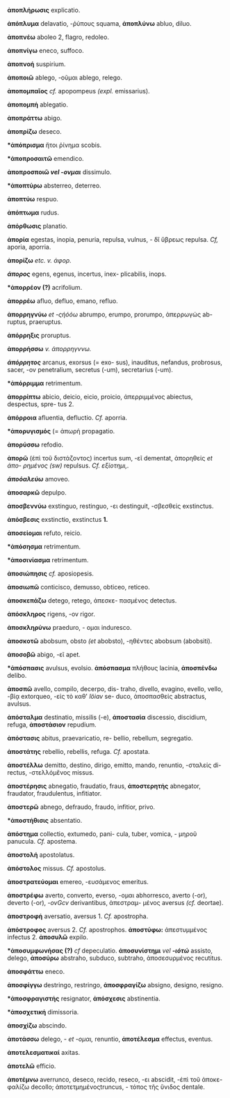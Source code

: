 **ἀποπλήρωσις** explicatio.

**ἀπόπλυμα** delavatio, -ῥύπους squama, **ἀποπλύνω** abluo, diluo.

**ἀποπνέω** aboleo 2, flagro, redoleo.

**ἀποπνίγω** eneco, suffoco.

**ἀποπνοή** suspirium.

**ἀποποιῶ** ablego, -οῦμαι ablego, relego.

**ἀποπομπαῖος** *cf.* apopompeus *(expl.* emissarius).

**ἀποπομπἡ** ablegatio.

**ἀποπράττω** abigo.

**ἀποπρίζω** deseco.

**\*ἀπόπρισμα** ἤτοι ῥίνημα scobis.

**\*ἀποπροσαιτῶ** emendico.

**ἀποπροσποιῶ *vel -ονμαι*** dissimulo.

**\*ἀποπτύρω** absterreo, deterreo.

**ἀποπτύω** respuo.

**ἀπόπτωμα** rudus.

**ἀπόρθωσις** planatio.

**ἀπορία** egestas, inopia, penuria, repulsa, vulnus, - δἵ ὕβρεως
repulsa. *Cf,* aporia, aporria.

**ἀπορίζω** *etc. v. άφορ.*

***άπορος*** egens, egenus, incertus, inex- plicabilis, inops.

**\*ἀπορρέον (?)** acrifolium.

**ἀπορρέω** afluo, defluo, emano, refluo.

**ἀπορρηγνύω** *et -ςήόόω* abrumpo, erumpo, prorumpo, ἀπερρωγώς ab-
ruptus, praeruptus.

**ἀπόρρηξις** proruptus.

**ἀπορρήσσω** *v. άπορρηγννω.*

***άπόρρητος*** arcanus, exorsus (= exo- sus), inauditus, nefandus,
probrosus, sacer, -ov penetralium, secretus (-um), secretarius (-um).

**\*ἀπόρριμμα** retrimentum.

**ἀπορρίπτω** abicio, deicio, eicio, proicio, ἀπερριμμένος abiectus,
despectus, spre- tus 2.

**ἀπόρροια** afluentia, defluctio. *Cf.* aporria.

**\*ἀπορυγισμός** (= ἀπωρἡ propagatio.

**ἀπορύσσω** refodio.

**ἀπορῶ** (έπὶ τοῦ διστάζοντος) incertus sum, -εῖ dementat, ἀπορηθείς
*et άπο- ρημένος (sw)* repulsus. *Cf. εξίοτημι,.*

***άποόαλεύω*** amoveo.

**ἀποσαρκῶ** depulpo.

**ἀποσβεννύω** exstinguo, restinguo, -ει destinguit, -σβεσθείς
exstinctus.

**ἀπόσβεσις** exstinctio, exstinctus **1.**

**ἀποσείομαι** refuto, reicio.

**\*ἀπόσησμα** retrimentum.

**\*ἀποσινίασμα** retrimentum.

**ἀποσιώπησις** *cf.* aposiopesis.

**ἀποσιωπῶ** conticisco, demusso, obticeo, reticeo.

**ἀποσκεπάζω** detego, retego, ἀπεσκε- πασμένος detectus.

**ἀπόσκληρος** rigens, -ov rigor.

**ἀποσκληρύνω** praeduro, - ομαι induresco.

**ἀποσκοτῶ** abobsum, obsto *(et* abobsto), -ηθέντες abobsum (abobsiti).

**ἀποσοβῶ** abigo, -εῖ apet.

**\*ἀπόσπασις** avulsus, evolsio. **ἀπόσπασμα** πλήθους lacinia,
**ἀποσπένδω** delibo.

**ἀποσπῶ** avello, compilo, decerpo, dis- traho, divello, evagino,
evello, vello, -βίᾳ extorqueo, -εἰς τὸ καθ' *löiav* se- duco,
ἀποσπασθείς abstractus, avulsus.

**ἀπόσταλμα** destinatio, missilis (-e), **ἀποστασία** discessio,
discidium, refuga, **ἀποστάσιον** repudium.

**ἀπόστασις** abitus, praevaricatio, re- bellio, rebellum, segregatio.

**ἀποστάτης** rebellio, rebellis, refuga. *Cf.* apostata.

**ἀποστέλλω** demitto, destino, dirigo, emitto, mando, renuntio,
-σταλείς di- rectus, -στελλόμἔνος missus.

**ἀποστέρησις** abnegatio, fraudatio, fraus, **ἀποστερητἡς** abnegator,
fraudator, fraudulentus, infitiator.

**ἀποστερῶ** abnego, defraudo, fraudo, infitior, privo.

**\*ἀποστἡθισις** absentatio.

**ἀπόστημα** collectio, extumedo, pani- cula, tuber, vomica, - μηροῦ
panucula. *Cf.* apostema.

**ἀποστολή** apostolatus.

**ἀπόστολος** missus. *Cf.* apostolus.

**ἀποστρατεύομαι** emereo, -ευσάμενος emeritus.

**ἀποστρέφω** averto, converto, everso, -ομαι abhorresco, averto (-or),
deverto (-or), *-ovGcv* derivantibus, ἀπεστραμ- μένος aversus *(cf.*
deortae).

**ἀποστροφἡ** aversatio, aversus 1. *Cf.* apostropha.

**ἀπόστροφος** aversus 2. *Cf.* apostrophos. **ἀποστύφω:** ἀπεστυμμένος
infectus 2. **ἀποσυλῶ** expilo.

**\*ἀποσυμφωνήσας (?)** *cf* depeculatio. **ἀποσυνίστημι** *vel
**-ιότώ*** assisto, delego, **ἀποσύρω** abstraho, subduco, subtraho,
ἀποσεσυρμένος recutitus.

**ἀποσφάττω** eneco.

**ἀποσφίγγω** destringo, restringo, **ἀποσφραγίζω** absigno, designo,
resigno.

**\*ἀποσφραγιστἡς** resignator, **ἀπόσχεσις** abstinentia.

**\*ἀποσχετικἡ** dimissoria.

**ἀποσχίζω** abscindo.

**ἀποτάσσω** delego, - *et -ομαι,* renuntio, **ἀποτέλεσμα** effectus,
eventus.

**ἀποτελεσματικαί** axitas.

**άποτελῶ** efficio.

**ἀποτέμνω** averrunco, deseco, recido, reseco, -ει abscidit, -έπὶ τοῦ
ἀποκε- φαλίζω decollo; ἀποτετμημένοςtruncus, - τόπος τῆς ὕνιδος dentale.
